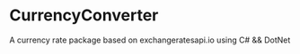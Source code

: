 # CurrencyConverter
A currency rate package based on exchangeratesapi.io using C# &amp;&amp; DotNet
